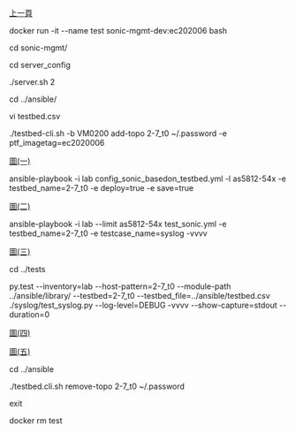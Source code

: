 [上一頁](https://jian-hong-wu.github.io/blog/)

docker run -it --name test sonic-mgmt-dev:ec202006 bash

cd sonic-mgmt/

cd server_config

./server.sh 2

cd ../ansible/

vi testbed.csv

./testbed-cli.sh -b VM0200 add-topo 2-7_t0 ~/.password -e ptf_imagetag=ec2020006

[圖(一)](https://jian-hong-wu.github.io/blog/pic/1)

ansible-playbook -i lab config_sonic_basedon_testbed.yml -l as5812-54x -e testbed_name=2-7_t0 -e deploy=true -e save=true

[圖(二)](https://jian-hong-wu.github.io/blog/pic/2)

ansible-playbook -i lab --limit as5812-54x test_sonic.yml -e testbed_name=2-7_t0 -e  testcase_name=syslog -vvvv

[圖(三)](https://jian-hong-wu.github.io/blog/pic/3)

cd ../tests

py.test --inventory=lab --host-pattern=2-7_t0 --module-path ../ansible/library/ --testbed=2-7_t0 --testbed_file=../ansible/testbed.csv ./syslog/test_syslog.py --log-level=DEBUG -vvvv --show-capture=stdout --duration=0

[圖(四)](https://jian-hong-wu.github.io/blog/pic/4)

[圖(五)](https://jian-hong-wu.github.io/blog/pic/5)

cd ../ansible

./testbed.cli.sh remove-topo 2-7_t0 ~/.password

exit

docker rm test

